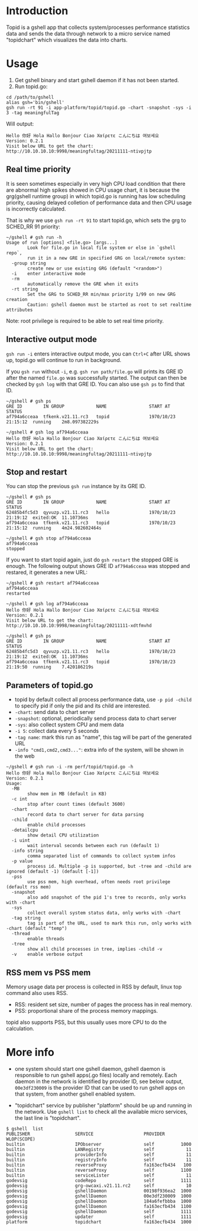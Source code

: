 # Introduction

Topid is a gshell app that collects system/processes performance statistics data
and sends the data through network to a micro service named "topidchart" which
visualizes the data into charts.

# Usage

1. Get gshell binary and start gshell daemon if it has not been started.
2. Run topid.go:

```
cd /path/to/gshell
alias gsh='bin/gshell'
gsh run -rt 91 -i app-platform/topid/topid.go -chart -snapshot -sys -i 3 -tag meaningfulTag
```

Will output:

```
Hello 你好 Hola Hallo Bonjour Ciao Χαίρετε こんにちは 여보세요
Version: 0.2.1
Visit below URL to get the chart:
http://10.10.10.10:9998/meaningfultag/20211111-ntivpjtp
```

## Real time priority

It is seen sometimes especially in very high CPU load condition that there are abnormal
high spikes showed in CPU usage chart, it is because the grg(gshell runtime group)
in which topid.go is running has low scheduling priority, causing delayed colletion of
performance data and then CPU usage is incorrectly calculated.

That is why we use `gsh run -rt 91` to start topid.go, which sets the grg to SCHED_RR 91
priority:

```
~/gshell # gsh run -h
Usage of run [options] <file.go> [args...]
        Look for file.go in local file system or else in `gshell repo`,
        run it in a new GRE in specified GRG on local/remote system:
  -group string
        create new or use existing GRG (default "<random>")
  -i    enter interactive mode
  -rm
        automatically remove the GRE when it exits
  -rt string
        Set the GRG to SCHED_RR min/max priority 1/99 on new GRG creation
        Caution: gshell daemon must be started as root to set realtime attributes
```

Note: root privilege is required to be able to set real time priority.

## Interactive output mode

`gsh run -i` enters interactive output mode, you can `Ctrl+C` after URL shows up,
topid.go will continue to run in background.

If you `gsh run` without `-i`, e.g. `gsh run path/file.go` will prints its GRE ID
after the named `file.go` was successfully started. The output can then be checked
by `gsh log` with that GRE ID. You can also use `gsh ps` to find that ID.

```
~/gshell # gsh ps
GRE ID        IN GROUP            NAME                START AT             STATUS
af794a6cceaa  tfkenk.v21.11.rc3   topid               1970/10/23 21:15:12  running    2m8.097382229s

~/gshell # gsh log af794a6cceaa
Hello 你好 Hola Hallo Bonjour Ciao Χαίρετε こんにちは 여보세요
Version: 0.2.1
Visit below URL to get the chart:
http://10.10.10.10:9998/meaningfultag/20211111-ntivpjtp
```

## Stop and restart

You can stop the previous `gsh run` instance by its GRE ID.

```
~/gshell # gsh ps
GRE ID        IN GROUP            NAME                START AT             STATUS
62485b4fc5d3  qyvuzp.v21.11.rc3   hello               1970/10/23 21:19:12  exited:OK  11.10736ms
af794a6cceaa  tfkenk.v21.11.rc3   topid               1970/10/23 21:15:12  running    4m24.982602464s

~/gshell # gsh stop af794a6cceaa
af794a6cceaa
stopped
```

If you want to start topid again, just do `gsh restart` the stopped GRE is enough.
The following output shows GRE ID `af794a6cceaa` was stopped and restared, it generates a new URL:

```
~/gshell # gsh restart af794a6cceaa
af794a6cceaa
restarted

~/gshell # gsh log af794a6cceaa
Hello 你好 Hola Hallo Bonjour Ciao Χαίρετε こんにちは 여보세요
Version: 0.2.1
Visit below URL to get the chart:
http://10.10.10.10:9998/meaningfultag/20211111-xdtfmvhd

~/gshell # gsh ps
GRE ID        IN GROUP            NAME                START AT             STATUS
62485b4fc5d3  qyvuzp.v21.11.rc3   hello               1970/10/23 21:19:12  exited:OK  11.10736ms
af794a6cceaa  tfkenk.v21.11.rc3   topid               1970/10/23 21:19:50  running    7.420186219s
```

## Parameters of topid.go

- topid by default collect all process performance data, use `-p pid -child` to specify
  pid if only the pid and its child are interested.
- `-chart`: send data to chart server
- `-snapshot`: optional, periodically send process data to chart server
- `-sys`: also collect system CPU and mem data
- `-i 5`: collect data every 5 seconds
- `-tag name`: mark this run as "name", this tag will be part of the generated URL
- `-info "cmd1,cmd2,cmd3..."`: extra info of the system, will be shown in the web

```
~/gshell # gsh run -i -rm perf/topid/topid.go -h
Hello 你好 Hola Hallo Bonjour Ciao Χαίρετε こんにちは 여보세요
Version: 0.2.1
Usage:
  -MB
        show mem in MB (default in KB)
  -c int
        stop after count times (default 3600)
  -chart
        record data to chart server for data parsing
  -child
        enable child processes
  -detailcpu
        show detail CPU utilization
  -i uint
        wait interval seconds between each run (default 1)
  -info string
        comma separated list of commands to collect system infos
  -p value
        process id. Multiple -p is supported, but -tree and -child are ignored (default -1) (default [-1])
  -pss
        use pss mem, high overhead, often needs root privilege (default rss mem)
  -snapshot
        also add snapshot of the pid 1's tree to records, only works with -chart
  -sys
        collect overall system status data, only works with -chart
  -tag string
        tag is part of the URL, used to mark this run, only works with -chart (default "temp")
  -thread
        enable threads
  -tree
        show all child processes in tree, implies -child -v
  -v    enable verbose output

```

## RSS mem vs PSS mem

Memory usage data per process is collected in RSS by default, linux top command also uses RSS.

- RSS: resident set size, number of pages the process has in real memory.
- PSS: proportional share of the process memory mappings.

topid also supports PSS, but this usually uses more CPU to do the calculation.

# More info

- one system should start one gshell daemon, gshell daemon is responsible to run gshell
  apps(.go files) locally and remotely. Each daemon in the network is identified by
  provider ID, see below output, `00e3df230009` is the provider ID that can be used to
  run gshell apps on that system, from another gshell enabled system.

- "topidchart" service by publisher "platform" should be up and running in the network.
  Use `gshell list` to check all the available micro services, the last line is "topidchart".

```
$ gshell  list
PUBLISHER                 SERVICE                   PROVIDER      WLOP(SCOPE)
builtin                   IPObserver                self          1000
builtin                   LANRegistry               self            11
builtin                   providerInfo              self            11
builtin                   registryInfo              self            11
builtin                   reverseProxy              fa163ecfb434   100
builtin                   reverseProxy              self          1100
builtin                   serviceLister             self            11
godevsig                  codeRepo                  self          1111
godevsig                  grg-owcaxi.v21.11.rc2     self            10
godevsig                  gshellDaemon              00198f936ea2  1000
godevsig                  gshellDaemon              00e3df230009  1000
godevsig                  gshellDaemon              184a6fefbbba  1000
godevsig                  gshellDaemon              fa163ecfb434  1100
godevsig                  gshellDaemon              self          1111
godevsig                  updater                   self          1111
platform                  topidchart                fa163ecfb434  1000
```
